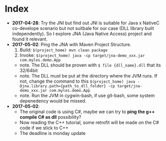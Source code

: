 # Index
- **2017-04-28**: Try the JNI but find out JNI is suitable for Java x NativeC co-develope scenario but not suitbale for our case (DLL library built independently). So I explore JNA (Java Native Access) project and found it relevant.
- **2017-05-02**: Ping the JNA with Maven Project Structure. 
    1. Build:   `$(project_home) mvn clean package`
    1. Invoke:  `$(project_home) java -cp target/jna-demo_xxx.jar com.myles.demo.App` 
    - note. The DLL should be proven with `$ file {dll_name}.dll` that its 32/64bit
    - note. The DLL must be put at the directory where the JVM runs. If not, change the command to this `$(project_home) java -Djna.library.path={path_to_dll_folder} -cp target/jna-demo_xxx.jar com.myles.demo.App` 
    - note. Run the JVM in cygwin-bash, if use git-bash, some system depenedency would be missed.
- **2017-05-02**: 
    - The original code is using C#, maybe we can try to **ping the g++ compile C# as dll** possibility? 
    - Now reading the C++ tutorial, some retrofit will be made on the C# code if we stick to C++
    - The deadline is monday update
